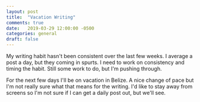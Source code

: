 ```yaml
---
layout: post
title:  "Vacation Writing"
comments: true
date:   2019-03-29 12:00:00 -0500
categories: general
draft: false
---
```


My writing habit hasn't been consistent over the last few weeks. I average a post a day, but they coming in spurts. I need to work on consistency and timing the habit. Still some work to do, but I'm pushing through.

For the next few days I'll be on vacation in Belize. A nice change of pace but I'm not really sure what that means for the writing. I'd like to stay away from screens so I'm not sure if I can get a daily post out, but we'll see.